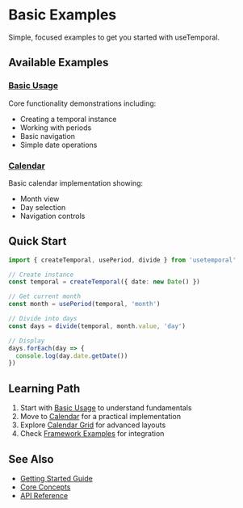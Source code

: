 # Basic Examples

Simple, focused examples to get you started with useTemporal.

## Available Examples

### [Basic Usage](/examples/basic-usage)
Core functionality demonstrations including:
- Creating a temporal instance
- Working with periods
- Basic navigation
- Simple date operations

### [Calendar](/examples/calendar)
Basic calendar implementation showing:
- Month view
- Day selection
- Navigation controls

## Quick Start

```typescript
import { createTemporal, usePeriod, divide } from 'usetemporal'

// Create instance
const temporal = createTemporal({ date: new Date() })

// Get current month
const month = usePeriod(temporal, 'month')

// Divide into days
const days = divide(temporal, month.value, 'day')

// Display
days.forEach(day => {
  console.log(day.date.getDate())
})
```

## Learning Path

1. Start with [Basic Usage](/examples/basic-usage) to understand fundamentals
2. Move to [Calendar](/examples/calendar) for a practical implementation
3. Explore [Calendar Grid](/examples/calendars/calendar-grid) for advanced layouts
4. Check [Framework Examples](/examples/frameworks/) for integration

## See Also

- [Getting Started Guide](/guide/getting-started)
- [Core Concepts](/guide/core-concepts)
- [API Reference](/api/)